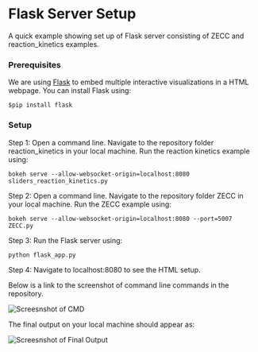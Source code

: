# Flask Server Setup

A quick example showing set up of Flask server consisting of ZECC and reaction_kinetics examples.


### Prerequisites

We are using [Flask](https://pypi.org/project/Flask/) to embed multiple interactive visualizations in a HTML webpage. You can install Flask using:

```
$pip install flask
```

### Setup

Step 1: Open a command line. Navigate to the repository folder reaction_kinetics in your local machine. Run the reaction kinetics example using:

```
bokeh serve --allow-websocket-origin=localhost:8080 sliders_reaction_kinetics.py 
```

Step 2: Open a command line. Navigate to the repository folder ZECC in your local machine. Run the ZECC example using:

```
bokeh serve --allow-websocket-origin=localhost:8080 --port=5007 ZECC.py 
```

Step 3: Run the Flask server using:
```
python flask_app.py 
```

Step 4: Navigate to localhost:8080 to see the HTML setup.

Below is a link to the screenshot of command line commands in the repository.

![Screesnshot of CMD](https://github.com/swamilikes2code/Python_based_Interactive_Scientific_Visualization/flask_server_setup/images/flask_server_setup_command_line.PNG)

The final output on your local machine should appear as:

![Screesnshot of Final Output](https://github.com/swamilikes2code/Python_based_Interactive_Scientific_Visualization/flask_server_setup/images/flask_server_setup_command_line.PNG)
